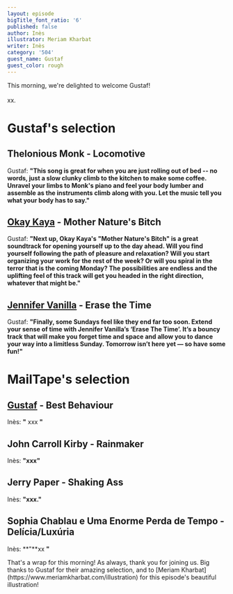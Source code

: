 ```yaml
---
layout: episode
bigTitle_font_ratio: '6'
published: false
author: Inès
illustrator: Meriam Kharbat
writer: Inès
category: '504'
guest_name: Gustaf
guest_color: rough
---
```

<p id="introduction"> This morning, we're delighted to welcome Gustaf!
  <br><br>
xx.</p>

# Gustaf's selection

## Thelonious Monk - Locomotive
Gustaf: **"**This song is great for when you are just rolling out of bed -- no words, just a slow clunky climb to the kitchen to make some coffee. Unravel your limbs to Monk's piano and feel your body lumber and assemble as the instruments climb along with you. Let the music tell you what your body has to say.**"**

## [Okay Kaya](https://okaykaya.bandcamp.com/) - Mother Nature's Bitch
Gustaf: **"**Next up, Okay Kaya's "Mother Nature's Bitch" is a great soundtrack for opening yourself up to the day ahead. Will you find yourself following the path of pleasure and relaxation? Will you start organizing your work for the rest of the week? Or will you spiral in the terror that is the coming Monday? The possibilities are endless and the uplifting feel of this track will get you headed in the right direction, whatever that might be.**"**

## [Jennifer Vanilla](https://jennifervanilla.bandcamp.com/) - Erase the Time
Gustaf: **"**Finally, some Sundays feel like they end far too soon. Extend your sense of time with Jennifer Vanilla’s ‘Erase The Time’. It’s a bouncy track that will make you forget time and space and allow you to dance your way into a limitless Sunday. Tomorrow isn’t here yet — so have some fun!**"**

# MailTape's selection

## [Gustaf](https://gustaf-nyc.bandcamp.com/) - Best Behaviour
Inès: **"** xxx **"**

## John Carroll Kirby - Rainmaker
Inès: **"**xxx**"**

## Jerry Paper - Shaking Ass
Inès: **"**xxx.**"**

## Sophia Chablau e Uma Enorme Perda de Tempo - Delícia/Luxúria
Inès: **"**xx **"**

<p id="outroduction">That's a wrap for this morning! As always, thank you for joining us. Big thanks to Gustaf for their amazing selection, and to [Meriam Kharbat](https://www.meriamkharbat.com/illustration) for this episode's beautiful illustration!</p>
